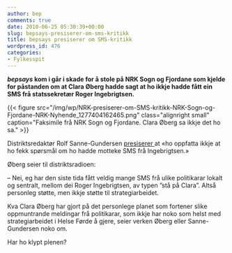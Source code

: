 ```yaml
---
author: bep
comments: true
date: 2010-06-25 05:30:39+00:00
slug: bepsays-presiserer-om-sms-kritikk
title: bepsays presiserer om SMS-kritikk
wordpress_id: 476
categories:
- Fylkesspit
---
```


**_bepsays_ kom i går i skade for å stole på NRK Sogn og Fjordane som kjelde for påstanden om at Clara Øberg hadde sagt at ho ikkje hadde fått ein SMS frå statssekretær Roger Ingebrigtsen.**

{{< figure src="/img/wp/NRK-presiserer-om-SMS-kritikk-NRK-Sogn-og-Fjordane-NRK-Nyhende_1277404162465.png" class="alignright small" caption="Faksimile frå NRK Sogn og Fjordane. Clara Øberg sa ikkje det ho sa." >}}

<!--more-->

Distriktsredaktør Rolf Sanne-Gundersen [presiserer ](http://nrk.no/nyheter/distrikt/nrk_sogn_og_fjordane/1.7183487)at «ho oppfatta ikkje at ho fekk spørsmål om ho hadde motteke SMS frå  Ingebrigtsen.»

Øberg seier til distriktsradioen:

– Nei, eg har den siste tida fått veldig mange SMS frå ulike politikarar  lokalt og sentralt, mellom dei Roger Ingebrigtsen, av typen ”stå på  Clara”. Altså personleg støtte, men ikkje støtte til strategiarbeidet.

Kva Clara Øberg har gjort på det personlege planet som fortener slike oppmuntrande meldingar frå politikarar, som ikkje har noko som helst med strategiarbeidet i Helse Førde å gjere, seier verken Øberg eller Sanne-Gundersen noko om.

Har ho klypt plenen?
